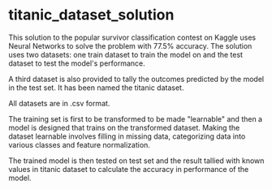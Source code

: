# titanic_dataset_solution
This solution to the popular survivor classification contest on Kaggle uses Neural Networks to solve the problem with 77.5% accuracy.
The solution uses two datasets:
one train dataset to train the model on and the test dataset to test the model's performance.

A third dataset is also provided to tally the outcomes predicted by the model in the test set. It has been named the titanic dataset.

All datasets are in .csv format.

The training set is first to be transformed to be made "learnable" and then a model is designed that trains on the transformed dataset.
Making the dataset learnable involves filling in missing data, categorizing data into various classes and feature normalization.

The trained model is then tested on test set and the result tallied with known values in titanic dataset to calculate the accuracy in performance of the model.
